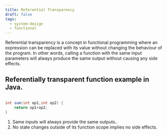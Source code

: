 ```yaml
---
title: Referential Transparency
draft: false
tags:
  - system-design
  - functional
---
```

Referential transparency is a concept in functional programming where an expression can be replaced with its value without changing the behaviour of the program. In other words, calling a function with the same input parameters will always produce the same output without causing any side effects.


## Referentially transparent function example in Java.

```java

int sum(int op1,int op2) {
	return op1+op2;
}

```

1. Same inputs will always provide the same outputs..
2. No state changes outside of its function scope implies no side effects.